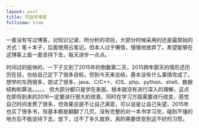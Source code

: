 ```yaml
---
layout: post
title: 开始写博客
fullview: true
---
```


一直没有写过博客，对知识记录、所分析的项目，大部分时候采用的还是最原始的方式：笔＋本子，后面使用云笔记。但本人过于懒惰，慢慢地放弃了。希望能够在这博客上面一直坚持下去，每天进步一点点。

时间过的挺快的，一下子又到了2015年的倒数第二天，2015跨年那天的情形还历历在目，也给自己定下了很多目标，但到今天来总结，基本没有什么事情完成了。想学的东西很多，尝试了很多，java、C/C++、iOS、php、python、shell、数据结构和算法。。。。。 但大部分都只是学在表面，根本就没有进行深入的理解，这点在即将到来的2016一定要进行很大的改善。同时在学习方面需要进行改变，感觉自己时间发费了很多，但效果总是不让自己满意，可以说是让自己失望。2015年也买了很多书，但基本都是翻翻了几页，没有完整的对一本书学习完，碰到不懂的地方后不能坚持下去，放下，过不了多久放弃，真的需要改变到这不好的习惯。
